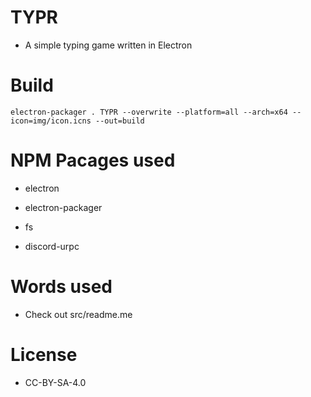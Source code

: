 # TYPR

-   A simple typing game written in Electron

# Build

`electron-packager . TYPR --overwrite --platform=all --arch=x64 --icon=img/icon.icns --out=build`

# NPM Pacages used

-   electron
-   electron-packager

-   fs
-   discord-urpc

# Words used

-   Check out src/readme.me

# License

-   CC-BY-SA-4.0
